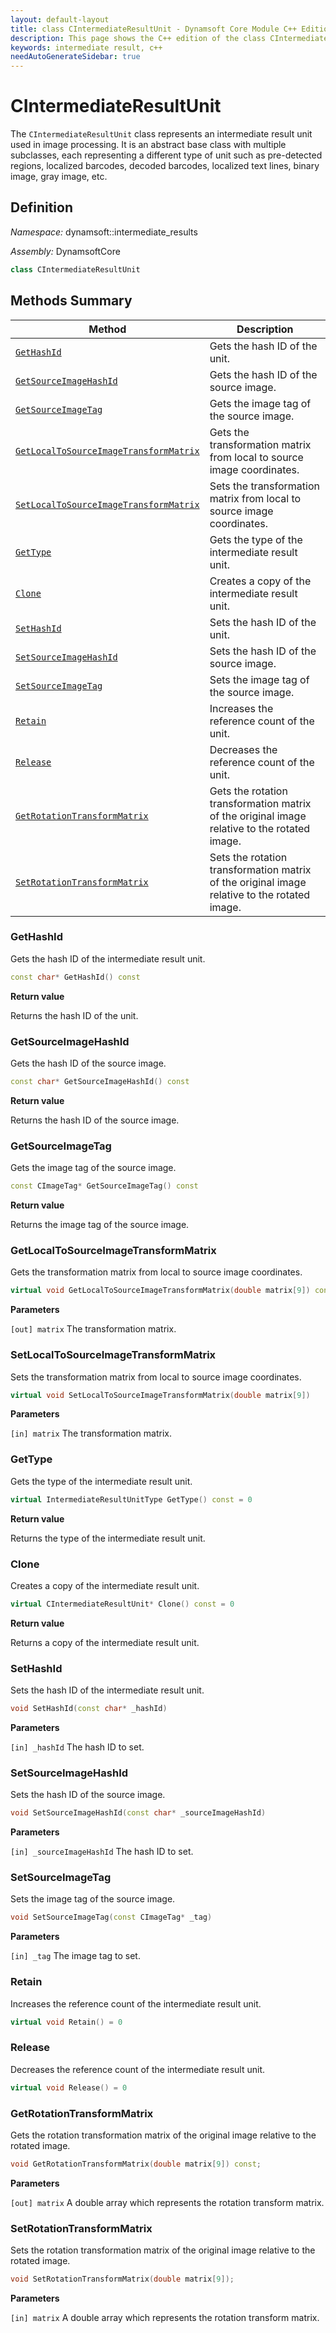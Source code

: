 ```yaml
---
layout: default-layout
title: class CIntermediateResultUnit - Dynamsoft Core Module C++ Edition API Reference
description: This page shows the C++ edition of the class CIntermediateResultUnit in Dynamsoft Core Module.
keywords: intermediate result, c++
needAutoGenerateSidebar: true
---
```


# CIntermediateResultUnit

The `CIntermediateResultUnit` class represents an intermediate result unit used in image processing. It is an abstract base class with multiple subclasses, each representing a different type of unit such as pre-detected regions, localized barcodes, decoded barcodes, localized text lines, binary image, gray image, etc.

## Definition

*Namespace:* dynamsoft::intermediate_results

*Assembly:* DynamsoftCore

```cpp
class CIntermediateResultUnit 
```


## Methods Summary

| Method               | Description |
|----------------------|-------------|
| [`GetHashId`](#gethashid) | Gets the hash ID of the unit.|
| [`GetSourceImageHashId`](#getsourceimagehashid) | Gets the hash ID of the source image. |
| [`GetSourceImageTag`](#getsourceimagetag) | Gets the image tag of the source image. |
| [`GetLocalToSourceImageTransformMatrix`](#getlocaltosourceimagetransformmatrix) | Gets the transformation matrix from local to source image coordinates. |
| [`SetLocalToSourceImageTransformMatrix`](#setlocaltosourceimagetransformmatrix) | Sets the transformation matrix from local to source image coordinates. |
| [`GetType`](#gettype) | Gets the type of the intermediate result unit. |
| [`Clone`](#clone) | Creates a copy of the intermediate result unit. |
| [`SetHashId`](#sethashid) | Sets the hash ID of the unit. |
| [`SetSourceImageHashId`](#setsourceimagehashid) | Sets the hash ID of the source image. |
| [`SetSourceImageTag`](#setsourceimagetag) | Sets the image tag of the source image. |
| [`Retain`](#retain) | Increases the reference count of the unit. |
| [`Release`](#release) | Decreases the reference count of the unit. |
| [`GetRotationTransformMatrix`](#getrotationtransformmatrix) | Gets the rotation transformation matrix of the original image relative to the rotated image.|
| [`SetRotationTransformMatrix`](#setrotationtransformmatrix) | Sets the rotation transformation matrix of the original image relative to the rotated image.|

### GetHashId

Gets the hash ID of the intermediate result unit.

```cpp
const char* GetHashId() const
```

**Return value**

Returns the hash ID of the unit. 

### GetSourceImageHashId

Gets the hash ID of the source image.

```cpp
const char* GetSourceImageHashId() const
```

**Return value**

Returns the hash ID of the source image.

### GetSourceImageTag

Gets the image tag of the source image.

```cpp
const CImageTag* GetSourceImageTag() const
```

**Return value**

Returns the image tag of the source image.

### GetLocalToSourceImageTransformMatrix

Gets the transformation matrix from local to source image coordinates.

```cpp
virtual void GetLocalToSourceImageTransformMatrix(double matrix[9]) const
```

**Parameters**

`[out] matrix` The transformation matrix.

### SetLocalToSourceImageTransformMatrix

Sets the transformation matrix from local to source image coordinates.

```cpp
virtual void SetLocalToSourceImageTransformMatrix(double matrix[9])
```

**Parameters**

`[in] matrix` The transformation matrix.

### GetType

Gets the type of the intermediate result unit.

```cpp
virtual IntermediateResultUnitType GetType() const = 0
```

**Return value**

Returns the type of the intermediate result unit.

### Clone

Creates a copy of the intermediate result unit.

```cpp
virtual CIntermediateResultUnit* Clone() const = 0
```

**Return value**

Returns a copy of the intermediate result unit.

### SetHashId

Sets the hash ID of the intermediate result unit.

```cpp
void SetHashId(const char* _hashId)
```

**Parameters**

`[in] _hashId` The hash ID to set.

### SetSourceImageHashId

Sets the hash ID of the source image.

```cpp
void SetSourceImageHashId(const char* _sourceImageHashId)
```

**Parameters**

`[in] _sourceImageHashId` The hash ID to set.

### SetSourceImageTag

Sets the image tag of the source image.

```cpp
void SetSourceImageTag(const CImageTag* _tag)
```

**Parameters**

`[in] _tag` The image tag to set.

### Retain

Increases the reference count of the intermediate result unit.

```cpp
virtual void Retain() = 0
```

### Release

Decreases the reference count of the intermediate result unit.

```cpp
virtual void Release() = 0
```

### GetRotationTransformMatrix

Gets the rotation transformation matrix of the original image relative to the rotated image.

```cpp
void GetRotationTransformMatrix(double matrix[9]) const;
```

**Parameters**

`[out] matrix` A double array which represents the rotation transform matrix.

### SetRotationTransformMatrix

Sets the rotation transformation matrix of the original image relative to the rotated image.

```cpp
void SetRotationTransformMatrix(double matrix[9]);
```

**Parameters**

`[in] matrix` A double array which represents the rotation transform matrix.